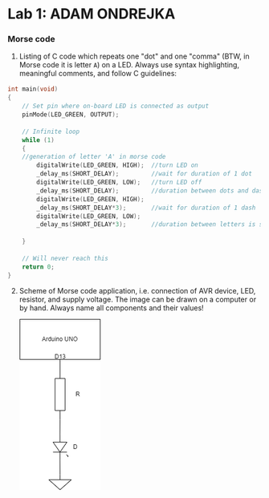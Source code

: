 # Lab 1: ADAM ONDREJKA

### Morse code

1. Listing of C code which repeats one "dot" and one "comma" (BTW, in Morse code it is letter `A`) on a LED. Always use syntax highlighting, meaningful comments, and follow C guidelines:

```c
int main(void)
{
    // Set pin where on-board LED is connected as output
    pinMode(LED_GREEN, OUTPUT);

    // Infinite loop
    while (1)
    {
	//generation of letter 'A' in morse code
        digitalWrite(LED_GREEN, HIGH);  //turn LED on
        _delay_ms(SHORT_DELAY);         //wait for duration of 1 dot
        digitalWrite(LED_GREEN, LOW);   //turn LED off
        _delay_ms(SHORT_DELAY);         //duration between dots and dashes
        digitalWrite(LED_GREEN, HIGH);  
        _delay_ms(SHORT_DELAY*3);       //wait for duration of 1 dash
        digitalWrite(LED_GREEN, LOW);   
        _delay_ms(SHORT_DELAY*3);       //duration between letters is same as dash

    }

    // Will never reach this
    return 0;
}
```

2. Scheme of Morse code application, i.e. connection of AVR device, LED, resistor, and supply voltage. The image can be drawn on a computer or by hand. Always name all components and their values!

   ![morse_diagram](images/diagram.png)
